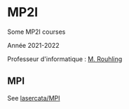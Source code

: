 # MP2I
Some MP2I courses

Année 2021-2022

Professeur d'informatique : [M. Rouhling](https://github.com/drouhling)

## MPI
See [lasercata/MPI](https://github.com/lasercata/MPI)
